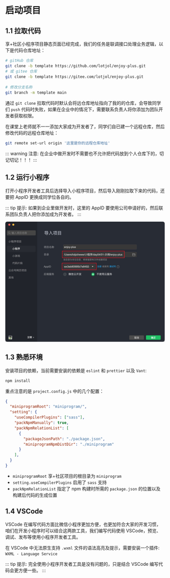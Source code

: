 # 启动项目

## 1.1 拉取代码

享+社区小程序项目静态页面已经完成，我们的任务是联调接口处理业务逻辑，以下是代码仓库地址：

```bash
# gitHub 仓库
git clone -b template https://github.com/lotjol/enjoy-plus.git
# 或 gitee 仓库
git clone -b template https://gitee.com/lotjol/enjoy-plus.git

# 修改分支名称
git branch -m template main
```

通过 `git clone` 拉取代码时默认会将远仓库地址指向了我的的仓库，会导致同学们 `push` 代码时失败，如果在企业中的情况下，需要联系负责人将你添加为团队开发者获取权限。

在课堂上老师就不一一添加大家成为开发者了，同学们自已建一个远程仓库，然后修改代码的远程仓库地址：

```bash
git remote set-url origin '这里是你的远程仓库地址'
```

::: warning 注意:
在企业中做开发时不需要也不允许把代码放到个人仓库下的，切记切记！！！
:::

## 1.2 运行小程序

打开小程序开发者工具后选择导入小程序项目，然后导入刚刚拉取下来的代码，还要把 AppID 更换成同学位各自的。

::: tip 提示:
如果到企业里做开发时，这里的 AppID 要使用公司申请好的，然后联系团队负责人把你添加成为开发者。
:::

![运行小程序](./assets/bootstrap/picture_1.jpg)

## 1.3 熟悉环境

安装项目的依赖，当前需要安装的依赖是 `eslint` 和 `prettier` 以及 `Vant`:

```bash
npm install
```

重点注意的是 `project.config.js` 中的几个配置：

```json
{
  "miniprogramRoot": "miniprogram/",
  "setting": {
    "useCompilerPlugins": ["sass"],
    "packNpmManually": true,
    "packNpmRelationList": [
      {
        "packageJsonPath": "./package.json",
        "miniprogramNpmDistDir": "./miniprogram"
      }
    ],
  }
}
```

- `miniprogramRoot` 享+社区项目的根目录为 `miniprogram`
- `setting.useCompilerPlugins` 启用了 `sass` 支持
- `packNpmRelationList` 指定了 npm 构建时所需的 `package.json` 的位置以及构建后代码的生成位置

## 1.4 VSCode

VSCode 在编写代码方面比微信小程序更加方便，也更加符合大家的开发习惯，咱们在开发小程序时可以结合这两款工具，我们编写代码使用 VSCode，预览、调试、发布等使用小程序开发者工具。

在 VSCode 中无法原生支持 `.wxml` 文件的语法高亮及提示，需要安装一个插件:
`WXML - Language Service`

::: tip 提示:
完全使用小程序开发者工具是没有问题的，只是结合 VSCode 编写代码会更方便一些。
:::
